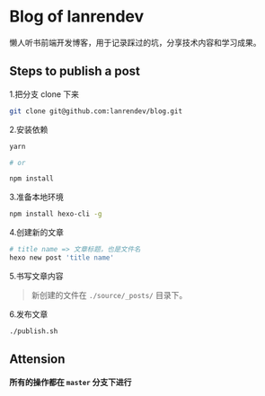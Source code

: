 # Blog of lanrendev

懒人听书前端开发博客，用于记录踩过的坑，分享技术内容和学习成果。

## Steps to publish a post

1.把分支 clone 下来

```sh
git clone git@github.com:lanrendev/blog.git
```

2.安装依赖

```sh
yarn

# or

npm install
```

3.准备本地环境

```sh
npm install hexo-cli -g
```

4.创建新的文章

```sh
# title name => 文章标题，也是文件名
hexo new post 'title name'
```

5.书写文章内容

> 新创建的文件在 `./source/_posts/` 目录下。

6.发布文章

```sh
./publish.sh
```

## Attension

**所有的操作都在 `master` 分支下进行**